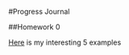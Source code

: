 #Progress Journal

##Homework 0

[Here](files/elifkonyar_homework_0.html) is my interesting 5 examples
